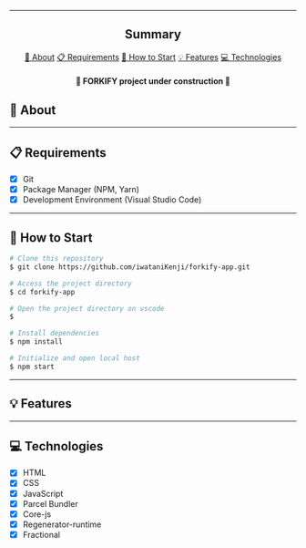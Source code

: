 <!-- <section align="center">
    <img width="606px" height="81,5px" src="img/omnifood-logo.png" />
</section> -->

---

<h2 align="center">Summary</h2>

<p align="center">
    <a href="#about">📙 About</a>
    <a href="#requirements">📋 Requirements</a>
    <a href="#start">📖 How to Start</a>
    <a href="#features">💡 Features</a>
    <a href="#technologies">💻 Technologies</a>
</p>

<h4 align="center">
   🚧 FORKIFY project under construction 🚧
</h4>

<H2 id="about">📙 About</H2>

<!-- <p>Omnifood is an AI-powered food subscription for people who want to eat healthy 365 days per year. It's tailored to the customer's personal tastes and nutritional needs, and has more than 5,000 recipes that can work with any diet as well</p>
<p>Originally created by <a href="https://github.com/jonasschmedtmann">Jonas Schmedtmann<a/> and made by Kenji Iwatani</p>
<p>
    <a href="https://omnifood-kenji.netlify.app/">Check website &rarr;</a>
</p> -->

---

<H2 id="requirements">📋 Requirements</H2>

- [x] Git
- [x] Package Manager (NPM, Yarn)
- [x] Development Environment (Visual Studio Code)

---

<H2 id="start">📖 How to Start</H2>

```bash
# Clone this repository
$ git clone https://github.com/iwataniKenji/forkify-app.git

# Access the project directory
$ cd forkify-app

# Open the project directory on vscode
$

# Install dependencies
$ npm install

# Initialize and open local host
$ npm start
```

---

<H2 id="features">💡 Features</H2>

<!-- - [x] Responsive design with media queries (laptops, tablets and phones)
- [x] Mobile navigation (hidden menu on smaller screens)
- [x] Smooth scrolling
- [x] Sticky navigation
- [x] Image optimizations and performance test
- [x] Forms implementation -->

---

<H2 id="technologies">💻 Technologies</H2>

- [x] HTML
- [x] CSS
- [x] JavaScript
- [x] Parcel Bundler
- [x] Core-js
- [x] Regenerator-runtime
- [x] Fractional
<!-- - [x] Netlify -->
